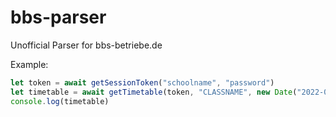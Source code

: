 # bbs-parser
Unofficial Parser for bbs-betriebe.de 

Example:

```ts
let token = await getSessionToken("schoolname", "password")
let timetable = await getTimetable(token, "CLASSNAME", new Date("2022-08-31"))
console.log(timetable)
```